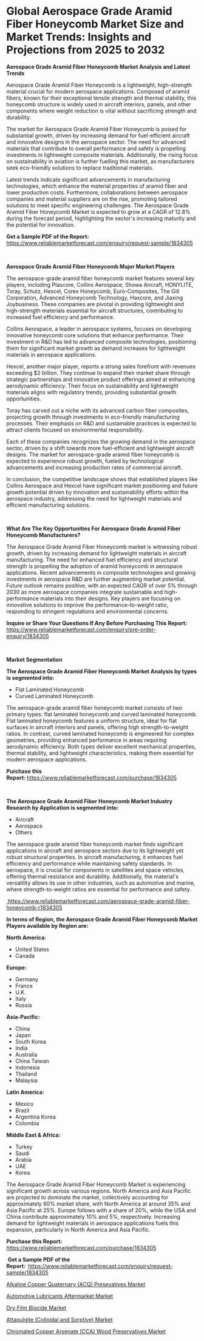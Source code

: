 <p><h1>Global Aerospace Grade Aramid Fiber Honeycomb Market Size and Market Trends: Insights and Projections from 2025 to 2032</h1></p><p><strong>Aerospace Grade Aramid Fiber Honeycomb Market Analysis and Latest Trends</strong></p>
<p><p>Aerospace Grade Aramid Fiber Honeycomb is a lightweight, high-strength material crucial for modern aerospace applications. Composed of aramid fibers, known for their exceptional tensile strength and thermal stability, this honeycomb structure is widely used in aircraft interiors, panels, and other components where weight reduction is vital without sacrificing strength and durability. </p><p>The market for Aerospace Grade Aramid Fiber Honeycomb is poised for substantial growth, driven by increasing demand for fuel-efficient aircraft and innovative designs in the aerospace sector. The need for advanced materials that contribute to overall performance and safety is propelling investments in lightweight composite materials. Additionally, the rising focus on sustainability in aviation is further fuelling this market, as manufacturers seek eco-friendly solutions to replace traditional materials.</p><p>Latest trends indicate significant advancements in manufacturing technologies, which enhance the material properties of aramid fiber and lower production costs. Furthermore, collaborations between aerospace companies and material suppliers are on the rise, promoting tailored solutions to meet specific engineering challenges. The Aerospace Grade Aramid Fiber Honeycomb Market is expected to grow at a CAGR of 12.8% during the forecast period, highlighting the sector's increasing maturity and the potential for innovation.</p></p>
<p><strong>Get a Sample PDF of the Report:&nbsp;</strong> <a href="https://www.reliablemarketforecast.com/enquiry/request-sample/1834305?utm_campaign=1134&utm_medium=2&utm_source=Github&utm_content=ia&utm_term=03042025&utm_id=aerospace-grade-aramid-fiber-honeycomb">https://www.reliablemarketforecast.com/enquiry/request-sample/1834305</a></p>
<p>&nbsp;</p>
<p><strong>Aerospace Grade Aramid Fiber Honeycomb Major Market Players</strong></p>
<p><p>The aerospace-grade aramid fiber honeycomb market features several key players, including Plascore, Collins Aerospace, Showa Aircraft, HONYLITE, Toray, Schutz, Hexcel, Corex Honeycomb, Euro-Composites, The Gill Corporation, Advanced Honeycomb Technology, Haxcore, and Jiaxing Joybusiness. These companies are pivotal in providing lightweight and high-strength materials essential for aircraft structures, contributing to increased fuel efficiency and performance.</p><p>Collins Aerospace, a leader in aerospace systems, focuses on developing innovative honeycomb core solutions that enhance performance. Their investment in R&D has led to advanced composite technologies, positioning them for significant market growth as demand increases for lightweight materials in aerospace applications.</p><p>Hexcel, another major player, reports a strong sales forefront with revenues exceeding $2 billion. They continue to expand their market share through strategic partnerships and innovative product offerings aimed at enhancing aerodynamic efficiency. Their focus on sustainability and lightweight materials aligns with regulatory trends, providing substantial growth opportunities.</p><p>Toray has carved out a niche with its advanced carbon fiber composites, projecting growth through investments in eco-friendly manufacturing processes. Their emphasis on R&D and sustainable practices is expected to attract clients focused on environmental responsibility.</p><p>Each of these companies recognizes the growing demand in the aerospace sector, driven by a shift towards more fuel-efficient and lightweight aircraft designs. The market for aerospace-grade aramid fiber honeycomb is expected to experience robust growth, fueled by technological advancements and increasing production rates of commercial aircraft.</p><p>In conclusion, the competitive landscape shows that established players like Collins Aerospace and Hexcel have significant market positioning and future growth potential driven by innovation and sustainability efforts within the aerospace industry, addressing the need for lightweight materials and efficient manufacturing solutions.</p></p>
<p>&nbsp;</p>
<p><strong>What Are The Key Opportunities For Aerospace Grade Aramid Fiber Honeycomb Manufacturers?</strong></p>
<p><p>The Aerospace Grade Aramid Fiber Honeycomb market is witnessing robust growth, driven by increasing demand for lightweight materials in aircraft manufacturing. The need for enhanced fuel efficiency and structural strength is propelling the adoption of aramid honeycomb in aerospace applications. Recent advancements in composite technologies and growing investments in aerospace R&D are further augmenting market potential. Future outlook remains positive, with an expected CAGR of over 5% through 2030 as more aerospace companies integrate sustainable and high-performance materials into their designs. Key players are focusing on innovative solutions to improve the performance-to-weight ratio, responding to stringent regulations and environmental concerns.</p></p>
<p><strong>Inquire or Share Your Questions If Any Before Purchasing This Report:</strong> <a href="https://www.reliablemarketforecast.com/enquiry/pre-order-enquiry/1834305?utm_campaign=1134&utm_medium=2&utm_source=Github&utm_content=ia&utm_term=03042025&utm_id=aerospace-grade-aramid-fiber-honeycomb">https://www.reliablemarketforecast.com/enquiry/pre-order-enquiry/1834305</a></p>
<p>&nbsp;</p>
<p><strong>Market Segmentation</strong></p>
<p><strong>The Aerospace Grade Aramid Fiber Honeycomb Market Analysis by types is segmented into:</strong></p>
<p><ul><li>Flat Laminated Honeycomb</li><li>Curved Laminated Honeycomb</li></ul></p>
<p><p>The aerospace-grade aramid fiber honeycomb market consists of two primary types: flat laminated honeycomb and curved laminated honeycomb. Flat laminated honeycomb features a uniform structure, ideal for flat surfaces in aircraft interiors and panels, offering high strength-to-weight ratios. In contrast, curved laminated honeycomb is engineered for complex geometries, providing enhanced performance in areas requiring aerodynamic efficiency. Both types deliver excellent mechanical properties, thermal stability, and lightweight characteristics, making them essential for modern aerospace applications.</p></p>
<p><strong>Purchase this Report:&nbsp;</strong><a href="https://www.reliablemarketforecast.com/purchase/1834305?utm_campaign=1134&utm_medium=2&utm_source=Github&utm_content=ia&utm_term=03042025&utm_id=aerospace-grade-aramid-fiber-honeycomb">https://www.reliablemarketforecast.com/purchase/1834305</a></p>
<p>&nbsp;</p>
<p><strong>The Aerospace Grade Aramid Fiber Honeycomb Market Industry Research by Application is segmented into:</strong></p>
<p><ul><li>Aircraft</li><li>Aerospace</li><li>Others</li></ul></p>
<p><p>The aerospace grade aramid fiber honeycomb market finds significant applications in aircraft and aerospace sectors due to its lightweight yet robust structural properties. In aircraft manufacturing, it enhances fuel efficiency and performance while maintaining safety standards. In aerospace, it is crucial for components in satellites and space vehicles, offering thermal resistance and durability. Additionally, the material's versatility allows its use in other industries, such as automotive and marine, where strength-to-weight ratios are essential for performance and safety.</p></p>
<p><a href="https://www.reliablemarketforecast.com/aerospace-grade-aramid-fiber-honeycomb-r1834305?utm_campaign=1134&utm_medium=2&utm_source=Github&utm_content=ia&utm_term=03042025&utm_id=aerospace-grade-aramid-fiber-honeycomb">&nbsp;https://www.reliablemarketforecast.com/aerospace-grade-aramid-fiber-honeycomb-r1834305</a></p>
<p><strong>In terms of Region, the Aerospace Grade Aramid Fiber Honeycomb Market Players available by Region are:</strong></p>
<p>
    <p> <strong> North America: </strong>
        <ul>
            <li>United States</li>
            <li>Canada</li>
        </ul>
        </p> 
    <p> <strong> Europe: </strong>
        <ul>
            <li>Germany</li>
            <li>France</li>
            <li>U.K.</li>
            <li>Italy</li>
            <li>Russia</li>
        </ul>
        </p> 
    <p> <strong> Asia-Pacific: </strong>
        <ul>
            <li>China</li>
            <li>Japan</li>
            <li>South Korea</li>
            <li>India</li>
            <li>Australia</li>
            <li>China Taiwan</li>
            <li>Indonesia</li>
            <li>Thailand</li>
            <li>Malaysia</li>
        </ul>
        </p> 
    <p> <strong> Latin America: </strong>
        <ul>
            <li>Mexico</li>
            <li>Brazil</li>
            <li>Argentina Korea</li>
            <li>Colombia</li>
        </ul>
        </p> 
    <p> <strong> Middle East & Africa: </strong>
        <ul>
            <li>Turkey</li>
            <li>Saudi</li>
            <li>Arabia</li>
            <li>UAE</li>
            <li>Korea</li>
        </ul>
    </p>
    </p>
<p><p>The Aerospace Grade Aramid Fiber Honeycomb Market is experiencing significant growth across various regions. North America and Asia Pacific are projected to dominate the market, collectively accounting for approximately 60% market share, with North America at around 35% and Asia Pacific at 25%. Europe follows with a share of 20%, while the USA and China contribute approximately 10% and 5%, respectively. Increasing demand for lightweight materials in aerospace applications fuels this expansion, particularly in North America and Asia Pacific.</p></p>
<p><strong>Purchase this Report: </strong><a href="https://www.reliablemarketforecast.com/purchase/1834305?utm_campaign=1134&utm_medium=2&utm_source=Github&utm_content=ia&utm_term=03042025&utm_id=aerospace-grade-aramid-fiber-honeycomb">https://www.reliablemarketforecast.com/purchase/1834305</a></p>
<p>&nbsp;<strong>Get a Sample PDF of the Report:&nbsp;&nbsp;</strong><a href="https://www.reliablemarketforecast.com/enquiry/request-sample/1834305?utm_campaign=1134&utm_medium=2&utm_source=Github&utm_content=ia&utm_term=03042025&utm_id=aerospace-grade-aramid-fiber-honeycomb">https://www.reliablemarketforecast.com/enquiry/request-sample/1834305</a></p>
<p><strong></strong></p>
<p><p><a href="https://github.com/kuziaaring40/Market-Research-Report-List-1/blob/main/alkaline-copper-quaternary-acq-presevatives-market.md?utm_campaign=1134&utm_medium=2&utm_source=Github&utm_content=ia&utm_term=03042025&utm_id=aerospace-grade-aramid-fiber-honeycomb">Alkaline Copper Quaternary (ACQ) Presevatives Market</a></p><p><a href="https://github.com/zemonarutaep/Market-Research-Report-List-1/blob/main/automotive-lubricants-aftermarket-market.md?utm_campaign=1134&utm_medium=2&utm_source=Github&utm_content=ia&utm_term=03042025&utm_id=aerospace-grade-aramid-fiber-honeycomb">Automotive Lubricants Aftermarket Market</a></p><p><a href="https://github.com/bauzolesco/Market-Research-Report-List-1/blob/main/dry-film-biocide-market.md?utm_campaign=1134&utm_medium=2&utm_source=Github&utm_content=ia&utm_term=03042025&utm_id=aerospace-grade-aramid-fiber-honeycomb">Dry Film Biocide Market</a></p><p><a href="https://github.com/ujanoandryvw/Market-Research-Report-List-1/blob/main/attapulgite-colloidal-and-sorptive-market.md?utm_campaign=1134&utm_medium=2&utm_source=Github&utm_content=ia&utm_term=03042025&utm_id=aerospace-grade-aramid-fiber-honeycomb">Attapulgite (Colloidal and Sorptive) Market</a></p><p><a href="https://github.com/hoganemken50/Market-Research-Report-List-1/blob/main/chromated-copper-arsenate-cca-wood-preservatives-market.md?utm_campaign=1134&utm_medium=2&utm_source=Github&utm_content=ia&utm_term=03042025&utm_id=aerospace-grade-aramid-fiber-honeycomb">Chromated Copper Arsenate (CCA) Wood Preservatives Market</a></p></p>